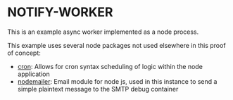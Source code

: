 # NOTIFY-WORKER

This is an example async worker implemented as a node process.

This example uses several node packages not used elsewhere in this proof of concept:

* [cron](https://github.com/ncb000gt/node-cron): Allows for cron syntax scheduling of logic within the node application
* [nodemailer](https://github.com/nodemailer/nodemailer): Email module for node js, used in this instance to send a simple plaintext message to the SMTP debug container
